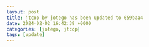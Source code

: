 ```yaml
---
layout: post
title: jtcop by jotego has been updated to 659baa4
date: 2024-02-02 16:42:39 +0000
categories: [jotego, jtcop]
tags: [update]
---
```


